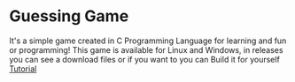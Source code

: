 # Guessing Game

It's a simple game created in C Programming Language for learning and fun or programming!
This game is available for Linux and Windows, in releases you can see a download files or if you want to
you can Build it for yourself [Tutorial]()
